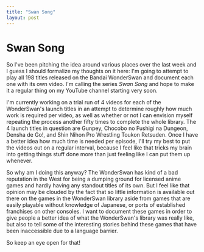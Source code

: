 ```yaml
---
title: "Swan Song"
layout: post
---
```


# Swan Song

So I've been pitching the idea around various places over the last week and I guess I should formalize my thoughts on it here: I'm going to attempt to play all 198 titles released on the Bandai WonderSwan and document each one with its own video. I'm calling the series *Swan Song* and hope to make it a regular thing on my YouTube channel starting very soon.

I'm currently working on a trial run of 4 videos for each of the WonderSwan's launch titles in an attempt to determine roughly how much work is required per video, as well as whether or not I can envision myself repeating the process another fifty times to complete the whole library. The 4 launch titles in question are Gunpey, Chocobo no Fushigi na Dungeon, Densha de Go!, and Shin Nihon Pro Wrestling Toukon Retsuden. Once I have a better idea how much time is needed per episode, I'll try my best to put the videos out on a regular interval, because I feel like that tricks my brain into getting things stuff done more than just feeling like I can put them up whenever.

So why am I doing this anyway? The WonderSwan has kind of a bad reputation in the West for being a dumping ground for licensed anime games and hardly having any standout titles of its own. But I feel like that opinion may be clouded by the fact that so little information is available out there on the games in the WonderSwan library aside from games that are easily playable without knowledge of Japanese, or ports of established franchises on other consoles. I want to document these games in order to give people a better idea of what the WonderSwan's library was really like, but also to tell some of the interesting stories behind these games that have been inaccessible due to a language barrier.

So keep an eye open for that!
